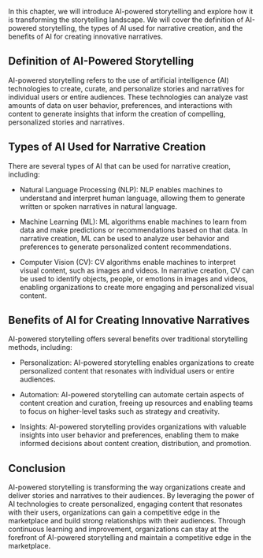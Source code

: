 
In this chapter, we will introduce AI-powered storytelling and explore how it is transforming the storytelling landscape. We will cover the definition of AI-powered storytelling, the types of AI used for narrative creation, and the benefits of AI for creating innovative narratives.

Definition of AI-Powered Storytelling
-------------------------------------

AI-powered storytelling refers to the use of artificial intelligence (AI) technologies to create, curate, and personalize stories and narratives for individual users or entire audiences. These technologies can analyze vast amounts of data on user behavior, preferences, and interactions with content to generate insights that inform the creation of compelling, personalized stories and narratives.

Types of AI Used for Narrative Creation
---------------------------------------

There are several types of AI that can be used for narrative creation, including:

* Natural Language Processing (NLP): NLP enables machines to understand and interpret human language, allowing them to generate written or spoken narratives in natural language.

* Machine Learning (ML): ML algorithms enable machines to learn from data and make predictions or recommendations based on that data. In narrative creation, ML can be used to analyze user behavior and preferences to generate personalized content recommendations.

* Computer Vision (CV): CV algorithms enable machines to interpret visual content, such as images and videos. In narrative creation, CV can be used to identify objects, people, or emotions in images and videos, enabling organizations to create more engaging and personalized visual content.

Benefits of AI for Creating Innovative Narratives
-------------------------------------------------

AI-powered storytelling offers several benefits over traditional storytelling methods, including:

* Personalization: AI-powered storytelling enables organizations to create personalized content that resonates with individual users or entire audiences.

* Automation: AI-powered storytelling can automate certain aspects of content creation and curation, freeing up resources and enabling teams to focus on higher-level tasks such as strategy and creativity.

* Insights: AI-powered storytelling provides organizations with valuable insights into user behavior and preferences, enabling them to make informed decisions about content creation, distribution, and promotion.

Conclusion
----------

AI-powered storytelling is transforming the way organizations create and deliver stories and narratives to their audiences. By leveraging the power of AI technologies to create personalized, engaging content that resonates with their users, organizations can gain a competitive edge in the marketplace and build strong relationships with their audiences. Through continuous learning and improvement, organizations can stay at the forefront of AI-powered storytelling and maintain a competitive edge in the marketplace.
